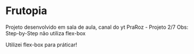 # Frutopia

Projeto desenvolvido em sala de aula, canal do yt PraRoz - Projeto 2/7 
Obs: Step-by-Step não utiliza flex-box 

Utilizei flex-box para práticar!
